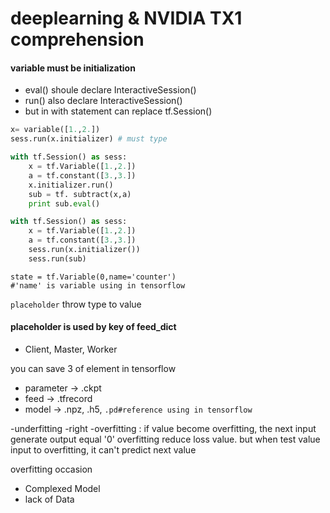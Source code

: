 # deeplearning & NVIDIA TX1 comprehension


#### variable must be initialization
- eval() shoule declare InteractiveSession()
- run() also declare InteractiveSession()
- but in with statement can replace tf.Session()

```python
x= variable([1.,2.])
sess.run(x.initializer) # must type
```
```python
with tf.Session() as sess:
	x = tf.Variable([1.,2.])
	a = tf.constant([3.,3.])
	x.initializer.run()
	sub = tf. subtract(x,a)
	print sub.eval()
```
```python
with tf.Session() as sess:
	x = tf.Variable([1.,2.])
	a = tf.constant([3.,3.])
	sess.run(x.initializer())
	sess.run(sub)
```
```
state = tf.Variable(0,name='counter')
#'name' is variable using in tensorflow 
```
`placeholder` throw type to value
#### placeholder is used by key of feed_dict

- Client, Master, Worker

you can save 3 of element in tensorflow
- parameter -> .ckpt
- feed -> .tfrecord
- model -> .npz, .h5, `.pd#reference using in tensorflow`

-underfitting
-right
-overfitting : if value become overfitting, the next input generate output equal '0'
overfitting reduce loss value. but when test value input to overfitting, it can't predict next value

overfitting occasion
- Complexed Model
- lack of Data




